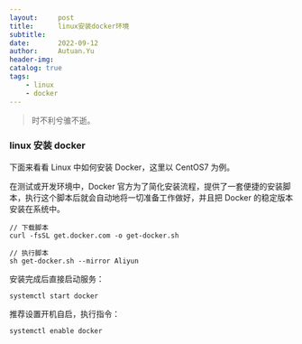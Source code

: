```yaml
---
layout:     post
title:      linux安装docker环境
subtitle:   
date:       2022-09-12
author:     Autuan.Yu
header-img:
catalog: true
tags:
    - linux
    - docker
---
```


> 时不利兮骓不逝。  

### linux 安装 docker

下面来看看 Linux 中如何安装 Docker，这里以 CentOS7 为例。

在测试或开发环境中，Docker 官方为了简化安装流程，提供了一套便捷的安装脚本，执行这个脚本后就会自动地将一切准备工作做好，并且把 Docker 的稳定版本安装在系统中。

````
// 下载脚本
curl -fsSL get.docker.com -o get-docker.sh

// 执行脚本
sh get-docker.sh --mirror Aliyun
````

安装完成后直接启动服务：  
````
systemctl start docker
````

推荐设置开机自启，执行指令：  
````
systemctl enable docker
````

